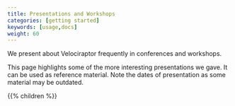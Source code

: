 ```yaml
---
title: Presentations and Workshops
categories: [getting started]
keywords: [usage,docs]
weight: 60
---
```


We present about Velociraptor frequently in conferences and workshops.

This page highlights some of the more interesting presentations we
gave. It can be used as reference material. Note the dates of
presentation as some material may be outdated.


{{% children %}}
